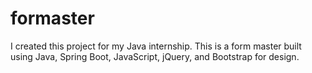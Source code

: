 # formaster
I created this project for my Java internship. This is a form master built using Java, Spring Boot, JavaScript, jQuery, and Bootstrap for design.
